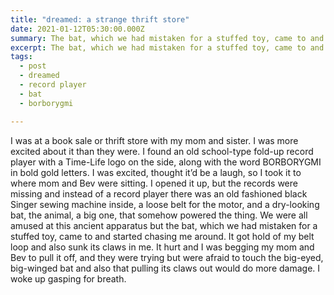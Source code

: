 ```yaml
---
title: "dreamed: a strange thrift store"
date: 2021-01-12T05:30:00.000Z
summary: The bat, which we had mistaken for a stuffed toy, came to and started chasing me around.
excerpt: The bat, which we had mistaken for a stuffed toy, came to and started chasing me around.
tags:
  - post 
  - dreamed
  - record player
  - bat
  - borborygmi

---
```


I was at a book sale or thrift store with my mom and sister. I was more excited about it than they were. I found an old school-type fold-up record player with a Time-Life logo on the side, along with the word BORBORYGMI in bold gold letters. I was excited, thought it’d be a laugh, so I took it to where mom and Bev were sitting. I opened it up, but the records were missing and instead of a record player there was an old fashioned black Singer sewing machine inside, a loose belt for the motor, and a dry-looking bat, the animal, a big one, that somehow powered the thing.  We were all amused at this ancient apparatus but the bat, which we had mistaken for a stuffed toy, came to and started chasing me around. It got hold of my belt loop and also sunk its claws in me. It hurt and I was begging my mom and Bev to pull it off, and they were trying but were afraid to touch the big-eyed, big-winged bat and also that pulling its claws out would do more damage. I woke up gasping for breath. 

